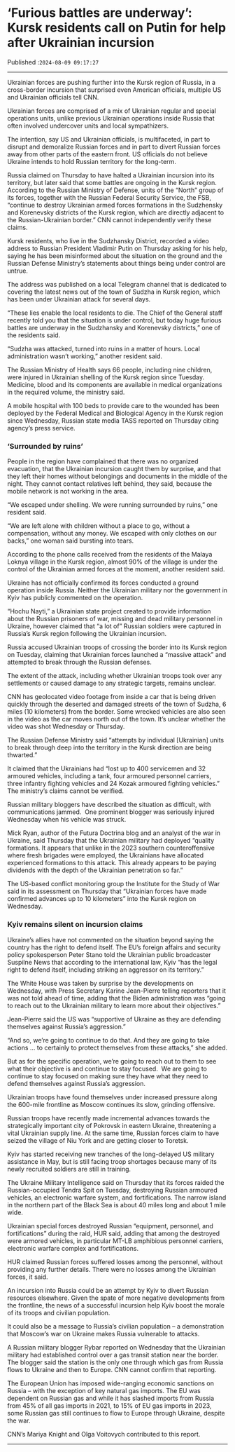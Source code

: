 # ‘Furious battles are underway’: Kursk residents call on Putin for help after Ukrainian incursion

Published :`2024-08-09 09:17:27`

---

Ukrainian forces are pushing further into the Kursk region of Russia, in a cross-border incursion that surprised even American officials, multiple US and Ukrainian officials tell CNN.

Ukrainian forces are comprised of a mix of Ukrainian regular and special operations units, unlike previous Ukrainian operations inside Russia that often involved undercover units and local sympathizers.

The intention, say US and Ukrainian officials, is multifaceted, in part to disrupt and demoralize Russian forces and in part to divert Russian forces away from other parts of the eastern front. US officials do not believe Ukraine intends to hold Russian territory for the long-term.

Russia claimed on Thursday to have halted a Ukrainian incursion into its territory, but later said that some battles are ongoing in the Kursk region. According to the Russian Ministry of Defense, units of the “North” group of its forces, together with the Russian Federal Security Service, the FSB, “continue to destroy Ukrainian armed forces formations in the Sudzhensky and Korenevsky districts of the Kursk region, which are directly adjacent to the Russian-Ukrainian border.” CNN cannot independently verify these claims.

Kursk residents, who live in the Sudzhansky District, recorded a video address to Russian President Vladimir Putin on Thursday asking for his help, saying he has been misinformed about the situation on the ground and the Russian Defense Ministry’s statements about things being under control are untrue.

The address was published on a local Telegram channel that is dedicated to covering the latest news out of the town of Sudzha in Kursk region, which has been under Ukrainian attack for several days.

“These lies enable the local residents to die. The Chief of the General staff recently told you that the situation is under control, but today huge furious battles are underway in the Sudzhansky and Korenevsky districts,” one of the residents said.

“Sudzha was attacked, turned into ruins in a matter of hours. Local administration wasn’t working,” another resident said.

The Russian Ministry of Health says 66 people, including nine children, were injured in Ukrainian shelling of the Kursk region since Tuesday. Medicine, blood and its components are available in medical organizations in the required volume, the ministry said.

A mobile hospital with 100 beds to provide care to the wounded has been deployed by the Federal Medical and Biological Agency in the Kursk region since Wednesday, Russian state media TASS reported on Thursday citing agency’s press service.

### ‘Surrounded by ruins’

People in the region have complained that there was no organized evacuation, that the Ukrainian incursion caught them by surprise, and that they left their homes without belongings and documents in the middle of the night. They cannot contact relatives left behind, they said, because the mobile network is not working in the area.

“We escaped under shelling. We were running surrounded by ruins,” one resident said.

“We are left alone with children without a place to go, without a compensation, without any money. We escaped with only clothes on our backs,” one woman said bursting into tears.

According to the phone calls received from the residents of the Malaya Loknya village in the Kursk region, almost 90% of the village is under the control of the Ukrainian armed forces at the moment, another resident said.

Ukraine has not officially confirmed its forces conducted a ground operation inside Russia. Neither the Ukrainian military nor the government in Kyiv has publicly commented on the operation.

“Hochu Nayti,” a Ukrainian state project created to provide information about the Russian prisoners of war, missing and dead military personnel in Ukraine, however claimed that “a lot of” Russian soldiers were captured in Russia’s Kursk region following the Ukrainian incursion.

Russia accused Ukrainian troops of crossing the border into its Kursk region on Tuesday, claiming that Ukrainian forces launched a “massive attack” and attempted to break through the Russian defenses.

The extent of the attack, including whether Ukrainian troops took over any settlements or caused damage to any strategic targets, remains unclear.

CNN has geolocated video footage from inside a car that is being driven quickly through the deserted and damaged streets of the town of Sudzha, 6 miles (10 kilometers) from the border. Some wrecked vehicles are also seen in the video as the car moves north out of the town. It’s unclear whether the video was shot Wednesday or Thursday.

The Russian Defense Ministry said “attempts by individual [Ukrainian] units to break through deep into the territory in the Kursk direction are being thwarted.”

It claimed that the Ukrainians had “lost up to 400 servicemen and 32 armoured vehicles, including a tank, four armoured personnel carriers, three infantry fighting vehicles and 24 Kozak armoured fighting vehicles.” The ministry’s claims cannot be verified.

Russian military bloggers have described the situation as difficult, with communications jammed.  One prominent blogger was seriously injured Wednesday when his vehicle was struck.

Mick Ryan, author of the Futura Doctrina blog and an analyst of the war in Ukraine, said Thursday that the Ukrainian military had deployed “quality formations. It appears that unlike in the 2023 southern counteroffensive where fresh brigades were employed, the Ukrainians have allocated experienced formations to this attack. This already appears to be paying dividends with the depth of the Ukrainian penetration so far.”

The US-based conflict monitoring group the Institute for the Study of War said in its assessment on Thursday that “Ukrainian forces have made confirmed advances up to 10 kilometers” into the Kursk region on Wednesday.

### Kyiv remains silent on incursion claims

Ukraine’s allies have not commented on the situation beyond saying the country has the right to defend itself. The EU’s foreign affairs and security policy spokesperson Peter Stano told the Ukrainian public broadcaster Suspilne News that according to the international law, Kyiv “has the legal right to defend itself, including striking an aggressor on its territory.”

The White House was taken by surprise by the developments on Wednesday, with Press Secretary Karine Jean-Pierre telling reporters that it was not told ahead of time, adding that the Biden administration was “going to reach out to the Ukrainian military to learn more about their objectives.”

Jean-Pierre said the US was “supportive of Ukraine as they are defending themselves against Russia’s aggression.”

“And so, we’re going to continue to do that. And they are going to take actions … to certainly to protect themselves from these attacks,” she added.

But as for the specific operation, we’re going to reach out to them to see what their objective is and continue to stay focused.  We are going to continue to stay focused on making sure they have what they need to defend themselves against Russia’s aggression.

Ukrainian troops have found themselves under increased pressure along the 600-mile frontline as Moscow continues its slow, grinding offensive.

Russian troops have recently made incremental advances towards the strategically important city of Pokrovsk in eastern Ukraine, threatening a vital Ukrainian supply line. At the same time, Russian forces claim to have seized the village of Niu York and are getting closer to Toretsk.

Kyiv has started receiving new tranches of the long-delayed US military assistance in May, but is still facing troop shortages because many of its newly recruited soldiers are still in training.

The Ukraine Military Intelligence said on Thursday that its forces raided the Russian-occupied Tendra Spit on Tuesday, destroying Russian armoured vehicles, an electronic warfare system, and fortifications. The narrow island in the northern part of the Black Sea is about 40 miles long and about 1 mile wide.

Ukrainian special forces destroyed Russian “equipment, personnel, and fortifications” during the raid, HUR said, adding that among the destroyed were armored vehicles, in particular MT-LB amphibious personnel carriers, electronic warfare complex and fortifications.

HUR claimed Russian forces suffered losses among the personnel, without providing any further details. There were no losses among the Ukrainian forces, it said.

An incursion into Russia could be an attempt by Kyiv to divert Russian resources elsewhere. Given the spate of more negative developments from the frontline, the news of a successful incursion help Kyiv boost the morale of its troops and civilian population.

It could also be a message to Russia’s civilian population – a demonstration that Moscow’s war on Ukraine makes Russia vulnerable to attacks.

A Russian military blogger Rybar reported on Wednesday that the Ukrainian military had established control over a gas transit station near the border. The blogger said the station is the only one through which gas from Russia flows to Ukraine and then to Europe. CNN cannot confirm that reporting.

The European Union has imposed wide-ranging economic sanctions on Russia – with the exception of key natural gas imports. The EU was dependent on Russian gas and while it has slashed imports from Russia from 45% of all gas imports in 2021, to 15% of EU gas imports in 2023, some Russian gas still continues to flow to Europe through Ukraine, despite the war.

CNN’s Mariya Knight and Olga Voitovych contributed to this report.

---

